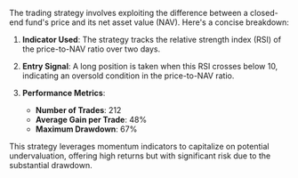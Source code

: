 The trading strategy involves exploiting the difference between a closed-end fund's price and its net asset value (NAV). Here's a concise breakdown:

1. **Indicator Used**: The strategy tracks the relative strength index (RSI) of the price-to-NAV ratio over two days.

2. **Entry Signal**: A long position is taken when this RSI crosses below 10, indicating an oversold condition in the price-to-NAV ratio.

3. **Performance Metrics**:
   - **Number of Trades**: 212
   - **Average Gain per Trade**: 48%
   - **Maximum Drawdown**: 67%

This strategy leverages momentum indicators to capitalize on potential undervaluation, offering high returns but with significant risk due to the substantial drawdown.
